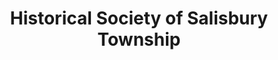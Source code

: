 ---
layout: repo
title: "Historical Society of Salisbury Township"
id: 13627
permalink: repos/13627/
---